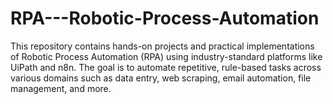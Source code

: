 # RPA---Robotic-Process-Automation
This repository contains hands-on projects and practical implementations of Robotic Process Automation (RPA) using industry-standard platforms like UiPath and n8n.  The goal is to automate repetitive, rule-based tasks across various domains such as data entry, web scraping, email automation, file management, and more.
